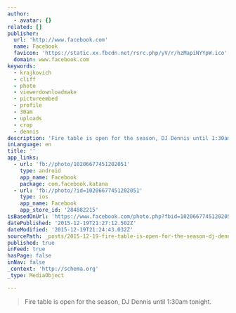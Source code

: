 ```yaml
---
author:
  - avatar: {}
related: []
publisher:
  url: 'http://www.facebook.com'
  name: Facebook
  favicon: 'https://static.xx.fbcdn.net/rsrc.php/yV/r/hzMapiNYYpW.ico'
  domain: www.facebook.com
keywords:
  - krajkovich
  - cliff
  - photo
  - viewerdownloadmake
  - pictureembed
  - profile
  - 30am
  - uploads
  - crop
  - dennis
description: 'Fire table is open for the season, DJ Dennis until 1:30am tonight.'
inLanguage: en
title: ''
app_links:
  - url: 'fb://photo/10206677451202051'
    type: android
    app_name: Facebook
    package: com.facebook.katana
  - url: 'fb://photo/?id=10206677451202051'
    type: ios
    app_name: Facebook
    app_store_id: '284882215'
isBasedOnUrl: 'https://www.facebook.com/photo.php?fbid=10206677451202051&set=pb.1446557514.-2207520000.1450560275.&type=3&src=https%3A%2F%2Fscontent-lga3-1.xx.fbcdn.net%2Fhphotos-xfa1%2Fv%2Ft1.0-9%2F11149368_10206677451202051_3218037116694696952_n.jpg%3Foh%3D123a62de3dfc6b9ccecfade80f08ec26%26oe%3D570E4DCF&size=960%2C543'
datePublished: '2015-12-19T21:27:12.502Z'
dateModified: '2015-12-19T21:24:43.032Z'
sourcePath: _posts/2015-12-19-fire-table-is-open-for-the-season-dj-dennis-until-130am-to.md
published: true
inFeed: true
hasPage: false
inNav: false
_context: 'http://schema.org'
_type: MediaObject

---
```

> Fire table is open for the season&comma; DJ Dennis until 1&colon;30am tonight&period;
